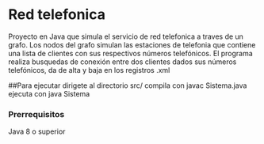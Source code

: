 # Red telefonica
Proyecto en Java que simula el servicio de red telefonica a traves de un grafo. Los nodos del grafo simulan las estaciones de telefonia que contiene una lista de clientes con sus respectivos números telefónicos. El programa realiza busquedas de conexión entre dos clientes dados sus números telefónicos, da de alta y baja en los registros .xml

##Para ejecutar
dirigete al directorio src/ 
compila con javac Sistema.java 
ejecuta con java Sistema

### Prerrequisitos
 Java 8 o superior
